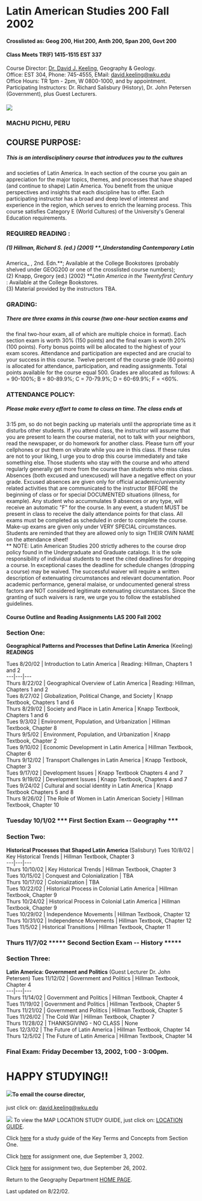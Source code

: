 # Latin American Studies 200 Fall 2002

#### Crosslisted as: Geog 200, Hist 200, Anth 200, Span 200, Govt 200

  

#### Class Meets TR(F) 1415-1515 EST 337  
Course Director: [Dr. David J.
Keeling](http://www.wku.edu/~david.keeling/index.htm), Geography & Geology.  
Office: EST 304, Phone: 745-4555, EMail: [
david.keeling@wku.edu](mailto:david.keeling@wku.edu)  
Office Hours: TR 1pm - 2pm, W 0800-1000, and by appointment.  
Participating Instructors: Dr. Richard Salisbury (History), Dr. John Petersen
(Government), plus Guest Lecturers.  

#### ![](http://www.wku.edu/~david.keeling/pics/machu.jpg)

### **MACHU PICHU, PERU**

## **COURSE PURPOSE:**

##### This is an interdisciplinary course that introduces you to the cultures
and societies of Latin America. In each section of the course you gain an
appreciation for the major topics, themes, and processes that have shaped (and
continue to shape) Latin America. You benefit from the unique perspectives and
insights that each discipline has to offer. Each participating instructor has
a broad and deep level of interest and experience in the region, which serves
to enrich the learning process. This course satisfies Category E (World
Cultures) of the University's General Education requirements.

### **REQUIRED READING** :

##### (1) Hillman, Richard S. (ed.) (2001) **_Understanding Contemporary Latin
America_ , 2nd. Edn.**; Available at the College Bookstores (probably shelved
under GEOG200 or one of the crosslisted course numbers);  
(2) Knapp, Gregory (ed.) (2002) **_Latin America in the Twentyfirst Century_ :
Available at the College Bookstores.  
(3) Material provided by the instructors TBA.

### **GRADING:**

#####  There are three exams in this course (two one-hour section exams and
the final two-hour exam, all of which are multiple choice in format). Each
section exam is worth 30% (150 points) and the final exam is worth 20% (100
points). Forty bonus points will be allocated to the highest of your exam
scores. Attendance and participation are expected and are crucial to your
success in this course. Twelve percent of the course grade (60 points) is
allocated for attendance, participation, and reading assignments. Total points
available for the course equal 500. Grades are allocated as follows: A =
90-100%; B = 80-89.9%; C = 70-79.9%; D = 60-69.9%; F = <60%.

### **ATTENDANCE POLICY:**

##### Please make every effort to come to class on time. The class ends at
3:15 pm, so do not begin packing up materials until the appropriate time as it
disturbs other students. If you attend class, the instructor will assume that
you are present to learn the course material, not to talk with your neighbors,
read the newspaper, or do homework for another class. Please turn off your
cellphones or put them on vibrate while you are in this class. If these rules
are not to your liking, I urge you to drop this course immediately and take
something else. Those students who stay with the course and who attend
regularly generally get more from the course than students who miss class.
Absences (both excused and unexcused) will have a negative effect on your
grade. Excused absences are given only for official academic/university
related activities that are communicated to the instructor BEFORE the
beginning of class or for special DOCUMENTED situations (illness, for
example). Any student who accummulates 9 absences or any type, will receive an
automatic "F" for the course. In any event, a student MUST be present in class
to receive the daily attendance points for that class. All exams must be
completed as scheduled in order to complete the course. Make-up exams are
given only under VERY SPECIAL circumstances. Students are reminded that they
are allowed only to sign THEIR OWN NAME on the attendance sheet!  
** NOTE: Latin American Studies 200 strictly adheres to the course drop policy
found in the Undergraduate and Graduate catalogs. It is the sole
responsibility of individual students to meet the cited deadlines for dropping
a course. In exceptional cases the deadline for schedule changes (dropping a
course) may be waived. The successful waiver will require a written
description of extenuating circumstances and relevant documentation. Poor
academic performance, general malaise, or undocumented general stress factors
are NOT considered legitimate extenuating circumstances. Since the granting of
such waivers is rare, we urge you to follow the established guidelines.

#### Course Outline and Reading Assignments LAS 200 Fall 2002

### **Section One:**  
**Geographical Patterns and Processes that Define Latin America** (Keeling)
**READINGS**

Tues 8/20/02 | Introduction to Latin America | Reading: Hillman, Chapters 1
and 2  
---|---|---  
Thurs 8/22/02    | Geographical Overview of Latin America | Reading: Hillman,
Chapters 1 and 2  
Tues 8/27/02   | Globalization, Political Change, and Society | Knapp
Textbook, Chapters 1 and 6  
Thurs 8/29/02       | Society and Place in Latin America | Knapp Textbook,
Chapters 1 and 6  
Tues 9/3/02      | Environment, Population, and Urbanization | Hillman
Textbook, Chapter 8  
Thurs 9/5/02     | Environment, Population, and Urbanization | Knapp Textbook,
Chapter 2  
Tues 9/10/02      | Economic Development in Latin America | Hillman Textbook,
Chapter 6  
Thurs 9/12/02   | Transport Challenges in Latin America | Knapp Textbook,
Chapter 3  
Tues 9/17/02      | Development Issues | Knapp Textbook Chapters 4 and 7  
Thurs 9/19/02   | Development Issues | Knapp Textbook, Chapters 4 and 7  
Tues 9/24/02      | Cultural and social identity in Latin America | Knapp
Textbook Chapters 5 and 8  
Thurs 9/26/02   | The Role of Women in Latin American Society | Hillman
Textbook, Chapter 10  
  
### Tuesday 10/1/02  *** First Section Exam -- Geography ***

  

### **Section Two:**

**Historical Processes that Shaped Latin America** (Salisbury)  Tues 10/8/02 |
Key Historical Trends  | Hillman Textbook, Chapter 3  
---|---|---  
Thurs 10/10/02 | Key Historical Trends | Hillman Textbook, Chapter 3  
Tues 10/15/02 | Conquest and Colonialization | TBA  
Thurs 10/17/02 | Colonialization | TBA  
Tues 10/22/02 | Historical Process in Colonial Latin America | Hillman
Textbook, Chapter 9  
Thurs 10/24/02 | Historical Process in Colonial Latin America | Hillman
Textbook, Chapter 9  
Tues 10/29/02 | Independence Movements | Hillman Textbook, Chapter 12  
Thurs 10/31/02 | Independence Movements | Hillman Textbook, Chapter 12  
Tues 11/5/02 | Historical Transitions | Hillman Textbook, Chapter 11  
  
### Thurs 11/7/02 ***** Second Section Exam -- History *****

### **Section Three:**

**Latin America: Government and Politics** (Guest Lecturer Dr. John Petersen)
Tues 11/12/02 | Government and Politics | Hillman Textbook, Chapter 4  
---|---|---  
Thurs 11/14/02 | Government and Politics | Hillman Textbook, Chapter 4  
Tues 11/19/02 | Government and Politics | Hillman Textbook, Chapter 5  
Thurs 11/21/02 | Government and Politics | Hillman Textbook, Chapter 5  
Tues 11/26/02 | The Cold War | Hillman Textbook, Chapter 7  
Thurs 11/28/02 | THANKSGIVING - NO CLASS | None  
Tues 12/3/02 | The Future of Latin America | Hillman Textbook, Chapter 14  
Thurs 12/5/02 | The Future of Latin America | Hillman Textbook, Chapter 14  
  

### **Final Exam:** Friday December 13, 2002, 1:00 - 3:00pm.

#  HAPPY STUDYING!!

#### ![](http://www.wku.edu/geoweb/email.gif)To email the course director,
just click on: [david.keeling@wku.edu](mailto:david.keeling@wku.edu)

![](http://www.wku.edu/geoweb/globe.gif) To view the MAP LOCATION STUDY GUIDE,
just click on: [LOCATION GUIDE](lasguide.htm).

Click [ here](laskey.htm) for a study guide of the Key Terms and Concepts from
Section One.

Click [here](geo200_assign1.htm) for assignment one, due September 3, 2002.

Click [here](geo200_assign2.htm) for assignment two, due September 26, 2002.

Return to the Geography Department [HOME PAGE](http://www.wku.edu/geoweb).

Last updated on 8/22/02.

